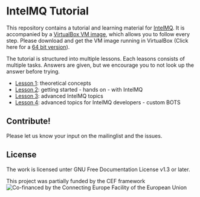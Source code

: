 # IntelMQ Tutorial

This repository  contains a tutorial and learning material for [IntelMQ](https://github.com/certtools/intelmq/).
It is accompanied by a [VirtualBox VM image](https://intelmq.org/tutorial/workshop-vm-20200131.ova), which allows you to follow every step. Please download and get the VM image running in VirtualBox (Click here for a [64 bit version](https://intelmq.org/tutorial/intelmq-malaga-64bit.ova)).

The tutorial is structured into multiple lessons. Each leasons consists of multiple tasks. Answers are given, but we encourage you to not look up the answer before trying.

  * [Lesson 1](lesson-1.md): theoretical concepts
  * [Lesson 2](lesson-2.md): getting started - hands on - with IntelMQ
  * [Lesson 3](lesson-3.md): advanced IntelMQ topics
  * [Lesson 4](lesson-4.md): advanced topics for IntelMQ developers - custom BOTS


## Contribute!

Please let us know your input on the mailinglist and the issues.

## License

The work is licensed unter GNU Free Documentation License v1.3 or later.

This project was partially funded by the CEF framework
![Co-financed by the Connecting Europe Facility of the European Union](iamges/cef_logo.png)

